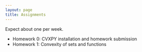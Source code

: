```yaml
---
layout: page
title: Assignments
---
```


Expect about one per week.

- Homework 0: CVXPY installation and homework submission
- Homework 1: Convexity of sets and functions